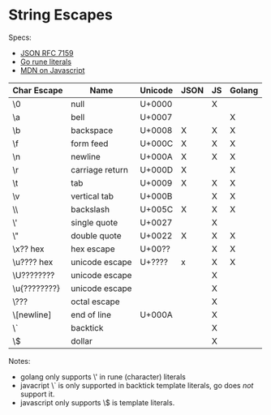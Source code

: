 # String Escapes

Specs:

* [JSON RFC 7159](https://datatracker.ietf.org/doc/html/rfc7159#section-8)
* [Go rune literals](https://go.dev/ref/spec#Rune_literals)
* [MDN on Javascript](https://developer.mozilla.org/en-US/docs/Web/JavaScript/Reference/Lexical_grammar#string_literals)

| Char Escape  | Name            | Unicode | JSON | JS | Golang |
|--------------|-----------------|---------|---|---|---|
| \\0          | null            | U+0000  |   | X |   | 
| \\a          | bell            | U+0007  |   |   | X |
| \\b          | backspace       | U+0008  | X | X | X |
| \\f          | form feed       | U+000C  | X | X | X |
| \\n          | newline         | U+000A  | X | X | X |
| \\r          | carriage return | U+000D  | X |   | X |
| \\t          | tab             | U+0009  | X | X | X |
| \\v          | vertical tab    | U+000B  |   | X | X |
| \\\\         | backslash       | U+005C  | X | X | X |
| \\'          | single quote    | U+0027  |   | X |   |
| \\"          | double quote    | U+0022  | X | X | X |
| \\x?? hex    | hex escape      | U+00??  |   | X | X |
| \\u???? hex  | unicode escape  | U+????  | x | X | X |
| \\U????????  | unicode escape  |         |   | X |   |
| \\u{????????}| unicode escape  |         |   | X |   |
| \\???        | octal escape    |         |   | X |   |
| \\[newline]  | end of line     | U+000A  |   | X |   |
| \\`          | backtick        |         |   | X |   |
| \\$          | dollar          |         |   | X |   |

Notes:

* golang only supports \\' in rune (character) literals
* javacript \\` is only supported in backtick template literals, go does *not* support it.
* javascript only supports \\$ is template literals.

